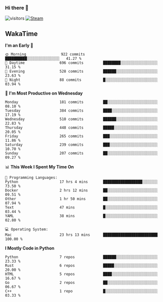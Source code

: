 ### Hi there 👋

![visitors](https://visitor-badge.glitch.me/badge?page_id=zhourunlai)
[![Steam](https://img.shields.io/badge/dynamic/json?url=https%3A%2F%2Fapi.swo.moe%2Fstats%2Fsteamgames%2F76561198285156854&query=count&color=0b1a37&label=Steam&labelColor=134375&logo=steam&suffix=+games&cacheSeconds=3600)](http://steamcommunity.com/profiles/76561198285156854)

## WakaTime
<!--START_SECTION:waka-->
**I'm an Early 🐤** 

```text
🌞 Morning                922 commits         ██████████░░░░░░░░░░░░░░░   41.27 % 
🌆 Daytime                696 commits         ████████░░░░░░░░░░░░░░░░░   31.15 % 
🌃 Evening                528 commits         ██████░░░░░░░░░░░░░░░░░░░   23.63 % 
🌙 Night                  88 commits          █░░░░░░░░░░░░░░░░░░░░░░░░   03.94 % 
```
📅 **I'm Most Productive on Wednesday** 

```text
Monday                   181 commits         ██░░░░░░░░░░░░░░░░░░░░░░░   08.10 % 
Tuesday                  384 commits         ████░░░░░░░░░░░░░░░░░░░░░   17.19 % 
Wednesday                510 commits         ██████░░░░░░░░░░░░░░░░░░░   22.83 % 
Thursday                 448 commits         █████░░░░░░░░░░░░░░░░░░░░   20.05 % 
Friday                   265 commits         ███░░░░░░░░░░░░░░░░░░░░░░   11.86 % 
Saturday                 239 commits         ███░░░░░░░░░░░░░░░░░░░░░░   10.70 % 
Sunday                   207 commits         ██░░░░░░░░░░░░░░░░░░░░░░░   09.27 % 
```


📊 **This Week I Spent My Time On** 

```text
💬 Programming Languages: 
Python                   17 hrs 4 mins       ██████████████████░░░░░░░   73.50 % 
Docker                   2 hrs 12 mins       ██░░░░░░░░░░░░░░░░░░░░░░░   09.51 % 
Other                    1 hr 50 mins        ██░░░░░░░░░░░░░░░░░░░░░░░   07.94 % 
Text                     47 mins             █░░░░░░░░░░░░░░░░░░░░░░░░   03.44 % 
YAML                     38 mins             █░░░░░░░░░░░░░░░░░░░░░░░░   02.80 % 

💻 Operating System: 
Mac                      23 hrs 13 mins      █████████████████████████   100.00 % 
```

**I Mostly Code in Python** 

```text
Python                   7 repos             ██████░░░░░░░░░░░░░░░░░░░   23.33 % 
Rust                     6 repos             █████░░░░░░░░░░░░░░░░░░░░   20.00 % 
HTML                     5 repos             ████░░░░░░░░░░░░░░░░░░░░░   16.67 % 
Go                       2 repos             ██░░░░░░░░░░░░░░░░░░░░░░░   06.67 % 
C++                      1 repo              █░░░░░░░░░░░░░░░░░░░░░░░░   03.33 % 
```




<!--END_SECTION:waka-->
